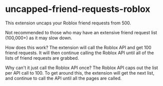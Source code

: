 # uncapped-friend-requests-roblox

This extension uncaps your Roblox friend requests from 500.

Not recommended to those who may have an extensive friend request list (100,000+) as it may slow down.

How does this work?
The extension will call the Roblox API and get 100 friend requests. It will then continue calling the Roblox API until all of the lists of friend requests are grabbed.

Why can't it just call the Roblox API once?
The Roblox API caps out the list per API call to 100. To get around this, the extension will get the next list, and continue to call the API until all the pages are called.
